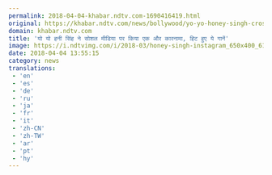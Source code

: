 ```yaml
---
permalink: 2018-04-04-khabar.ndtv.com-1690416419.html
original: https://khabar.ndtv.com/news/bollywood/yo-yo-honey-singh-crossed-the-9-million-followers-on-social-media-1832906
domain: khabar.ndtv.com
title: 'यो यो हनी सिंह ने सोशल मीडिया पर किया एक और कारनामा, हिट हुए ये गानें'
image: https://i.ndtvimg.com/i/2018-03/honey-singh-instagram_650x400_61521125149.jpg
date: 2018-04-04 13:55:15
category: news
translations: 
 - 'en'
 - 'es'
 - 'de'
 - 'ru'
 - 'ja'
 - 'fr'
 - 'it'
 - 'zh-CN'
 - 'zh-TW'
 - 'ar'
 - 'pt'
 - 'hy'
---
```


